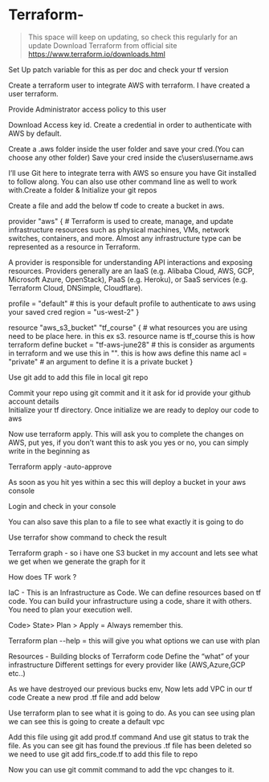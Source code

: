 # Terraform-

> This space will keep on updating, so check this regularly for an update
Download Terraform from official site
https://www.terraform.io/downloads.html


Set Up patch variable for this as per doc and check your tf version


Create a terraform user to integrate AWS with terraform. I have  created a user terraform.


Provide Administrator access policy to this user

Download Access key id. Create a credential in order to authenticate with AWS by default.

Create a .aws folder inside the user folder and save your cred.(You can choose any other folder)
Save your cred inside the c\users\username\.aws  


I’ll use Git here to integrate terra with AWS so ensure you have Git installed to follow along. You can also use other command line as well to work with.Create a folder & Initialize your git repos


Create a file and add the below tf code to create a bucket in aws.

provider "aws" {     # Terraform is used to create, manage, and update infrastructure resources such as physical machines, VMs, network switches, containers, and more. Almost any infrastructure type can be represented as a resource in Terraform.

A provider is responsible for understanding API interactions and exposing resources. Providers generally are an IaaS (e.g. Alibaba Cloud, AWS, GCP, Microsoft Azure, OpenStack), PaaS (e.g. Heroku), or SaaS services (e.g. Terraform Cloud, DNSimple, Cloudflare).

  profile = "default" # this is your default profile to authenticate to aws using your saved cred
  region = "us-west-2"
}

resource "aws_s3_bucket" "tf_course" {  # what resources you are using need to be place here. in this ex s3. resource name is tf_course this is how terraform define
  bucket = "tf-aws-june28" # this is consider as arguments in terraform and we use this in "". this is how aws define this name
  acl    = "private" # an argument to define it is a private bucket
}


Use git add to add this file in local git repo


Commit your repo using git commit and it it ask for id provide your github account details
\
Initialize your tf directory.
Once initialize we are ready to deploy our code to aws


Now use terraform apply. This will ask you to complete the changes on AWS, put yes, if you don’t want this to ask you yes or no, you can simply write in the beginning as

Terraform apply -auto-approve

As soon as you hit yes within a sec this will deploy a bucket in your aws console


Login and check in your console



You can also save this plan to a file to see what exactly it is going to do



Use terrafor show command to check the result







Terraform graph - so i have one S3 bucket in my account and lets see what we get when we generate the graph for it



How does TF work  ?

IaC - This is an Infrastructure as Code. We can define resources based on tf code. You can build your infrastructure using a code, share it with others. You need to plan your execution well.

Code> State> Plan > Apply    =  Always remember this.


Terraform plan --help = this will give you what options we can use with plan


Resources - Building blocks of Terraform code
Define the “what” of your infrastructure
Different settings for every provider like (AWS,Azure,GCP etc..)

As we have destroyed our previous bucks env, Now lets add VPC in our tf code 
Create a new prod .tf file and add below



Use terraform plan to see what it is going to do. As you can see using plan we can see this is going to create a default vpc

Add this file using git add prod.tf command
And use git status to trak the file. As you can see git has found the previous .tf file has been deleted so we need to use git add firs_code.tf to add this file to repo



Now you can use git commit command to add the vpc  changes to it.



















